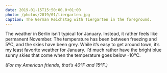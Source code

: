 ```yaml
---
date: 2019-01-15T15:50:00.0+01:00
photo: /photos/2019/01/tiergarten.jpg
caption: The German Reichstag with Tiergarten in the foreground.
---
```


The weather in Berlin isn’t typical for January. Instead, it rather feels like permanent November. The temperature has been between freezing and 5ºC, and the skies have been grey. While it’s easy to get around town, it’s my least favorite weather for January. I’d much rather have the bright blue sunny skies that come when the temperature goes below -10ºC.

_(For my American friends, that’s 40ºF and 15ºF.)_
